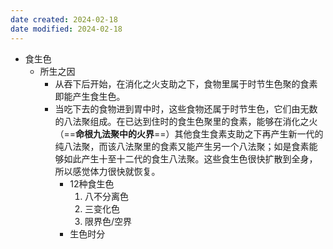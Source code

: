 ```yaml
---
date created: 2024-02-18
date modified: 2024-02-18
---
```

- 食生色
    - 所生之因
        - 从吞下后开始，在消化之火支助之下，食物里属于时节生色聚的食素即能产生食生色。
        - 当吃下去的食物进到胃中时，这些食物还属于时节生色，它们由无数的八法聚组成。在已达到住时的食生色聚里的食素，能够在消化之火（==**命根九法聚中的火界**==）其他食生食素支助之下再产生新一代的纯八法聚，而该八法聚里的食素又能产生另一个八法聚；如是食素能够如此产生十至十二代的食生八法聚。这些食生色很快扩散到全身，所以感觉体力很快就恢复。
            - 12种食生色
                1. 八不分离色
                2. 三变化色
                3. 限界色/空界
            - 生色时分

